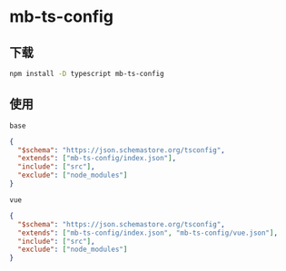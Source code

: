 # mb-ts-config

## 下载

```bash
npm install -D typescript mb-ts-config
```

## 使用

`base`

```json
{
  "$schema": "https://json.schemastore.org/tsconfig",
  "extends": ["mb-ts-config/index.json"],
  "include": ["src"],
  "exclude": ["node_modules"]
}
```

`vue`

```json
{
  "$schema": "https://json.schemastore.org/tsconfig",
  "extends": ["mb-ts-config/index.json", "mb-ts-config/vue.json"],
  "include": ["src"],
  "exclude": ["node_modules"]
}
```
